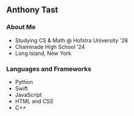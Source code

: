 ## Anthony Tast

### About Me
- Studying CS & Math @ Hofstra University '28
- Chaminade High School '24
- Long Island, New York
### Languages and Frameworks
- Python
- Swift
- JavaScript
- HTML and CSS
- C++

<!--
**anthonytast/anthonytast** is a ✨ _special_ ✨ repository because its `README.md` (this file) appears on your GitHub profile.

Here are some ideas to get you started:

- 🔭 I’m currently working on ...
- 🌱 I’m currently learning ...
- 👯 I’m looking to collaborate on ...
- 🤔 I’m looking for help with ...
- 💬 Ask me about ...
- 📫 How to reach me: ...
- 😄 Pronouns: ...
- ⚡ Fun fact: ...
-->
